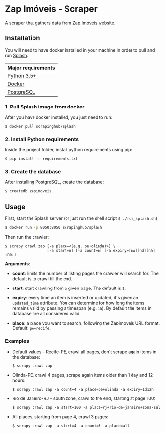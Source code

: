 # Zap Imóveis - Scraper
A scraper that gathers data from [Zap Imóveis](http://zapimoveis.com.br) website.

## Installation
You will need to have docker installed in your machine in order to pull and run [Splash](http://splash.readthedocs.io/).  

|Major requirements|
|-|
|[Python 3.5+](https://www.python.org/)|
|[Docker](https://www.docker.com/) |
|[PostgreSQL](https://www.postgresql.org/) |

### 1. Pull Splash image from docker
After you have docker installed, you just need to run:

```sh
$ docker pull scrapinghub/splash
```

### 2. Install Python requirements
Inside the project folder, install python requirements using pip:
```sh
$ pip install -r requirements.txt
```

### 3. Create the database
After installing PostgreSQL, create the database:
```sh
$ createdb zapimoveis
```

## Usage

First, start the Splash server (or just run the shell script ``$ ./run_splash.sh``)

```sh
$ docker run -p 8050:8050 scrapinghub/splash
```

Then run the crawler:
```
$ scrapy crawl zap [-a place=<(e.g. pe+olinda)>] \
                   [-a start=n] [-a count=n] [-a expiry=[nw][nd][nh][nm]]
```

**Arguments**:

* **count**: limits the number of listing pages the crawler will search for. The default is to crawl till the end.

* **start**: start crawling from a given page. The default is `1`.

* **expiry**: every time an item is inserted or updated, it's given an `updated_time` attribute. You can determine for how long the items remains valid by passing a timespan (e.g. `1h`). By default the items in database are all considered valid.

* **place**: a place you want to search, following the Zapimoveis URL format. Default: `pe+recife`.

[comment]: # ( TODO [romeira]: update arguments {24/03/17 01:31} )
### Examples

* Default values - Recife-PE, crawl all pages, don't scrape again items in the database:  
  ```
  $ scrapy crawl zap
  ```

* Olinda-PE, crawl 4 pages, scrape again items older than 1 day and 12 hours:  
  ```
  $ scrapy crawl zap -a count=4 -a place=pe+olinda -a expiry=1d12h
  ```

* Rio de Janeiro-RJ - south zone, crawl to the end, starting at page 100:
  ```
  $ scrapy crawl zap -a start=100 -a place=rj+rio-de-janeiro+zona-sul
  ```

* All places, starting from page 4, crawl 3 pages:
  ```
  $ scrapy crawl zap -a start=4 -a count=3 -a place=all
  ```
